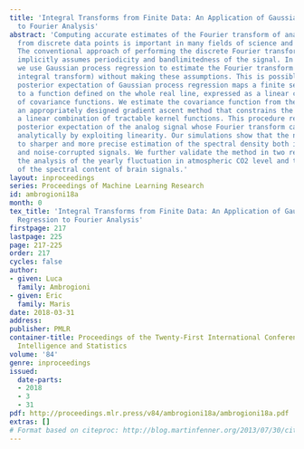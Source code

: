 ```yaml
---
title: 'Integral Transforms from Finite Data: An Application of Gaussian Process Regression
  to Fourier Analysis'
abstract: 'Computing accurate estimates of the Fourier transform of analog signals
  from discrete data points is important in many fields of science and engineering.
  The conventional approach of performing the discrete Fourier transform of the data
  implicitly assumes periodicity and bandlimitedness of the signal. In this paper,
  we use Gaussian process regression to estimate the Fourier transform (or any other
  integral transform) without making these assumptions. This is possible because the
  posterior expectation of Gaussian process regression maps a finite set of samples
  to a function defined on the whole real line, expressed as a linear combination
  of covariance functions. We estimate the covariance function from the data using
  an appropriately designed gradient ascent method that constrains the solution to
  a linear combination of tractable kernel functions. This procedure results in a
  posterior expectation of the analog signal whose Fourier transform can be obtained
  analytically by exploiting linearity. Our simulations show that the new method leads
  to sharper and more precise estimation of the spectral density both in noise-free
  and noise-corrupted signals. We further validate the method in two real-world applications:
  the analysis of the yearly fluctuation in atmospheric CO2 level and the analysis
  of the spectral content of brain signals.'
layout: inproceedings
series: Proceedings of Machine Learning Research
id: ambrogioni18a
month: 0
tex_title: 'Integral Transforms from Finite Data: An Application of Gaussian Process
  Regression to Fourier Analysis'
firstpage: 217
lastpage: 225
page: 217-225
order: 217
cycles: false
author:
- given: Luca
  family: Ambrogioni
- given: Eric
  family: Maris
date: 2018-03-31
address: 
publisher: PMLR
container-title: Proceedings of the Twenty-First International Conference on Artficial
  Intelligence and Statistics
volume: '84'
genre: inproceedings
issued:
  date-parts:
  - 2018
  - 3
  - 31
pdf: http://proceedings.mlr.press/v84/ambrogioni18a/ambrogioni18a.pdf
extras: []
# Format based on citeproc: http://blog.martinfenner.org/2013/07/30/citeproc-yaml-for-bibliographies/
---
```

